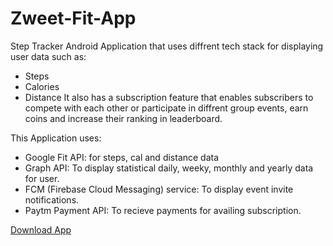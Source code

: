 # Zweet-Fit-App

Step Tracker Android Application that uses diffrent tech stack for displaying user data such as:
 - Steps
 - Calories
 - Distance
It also has a subscription feature that enables subscribers to compete with each other or participate in diffrent group events, earn coins and increase their ranking in leaderboard.

This Application uses:
- Google Fit API: for steps, cal and distance data
- Graph API: To display statistical daily, weeky, monthly and yearly data for user.
- FCM (Firebase Cloud Messaging) service: To display event invite notifications.
- Paytm Payment API: To recieve payments for availing subscription.

[Download App]()
